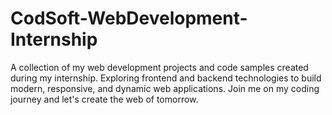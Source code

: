 # CodSoft-WebDevelopment-Internship
A collection of my web development projects and code samples created during my internship. Exploring frontend and backend technologies to build modern, responsive, and dynamic web applications. Join me on my coding journey and let's create the web of tomorrow.
